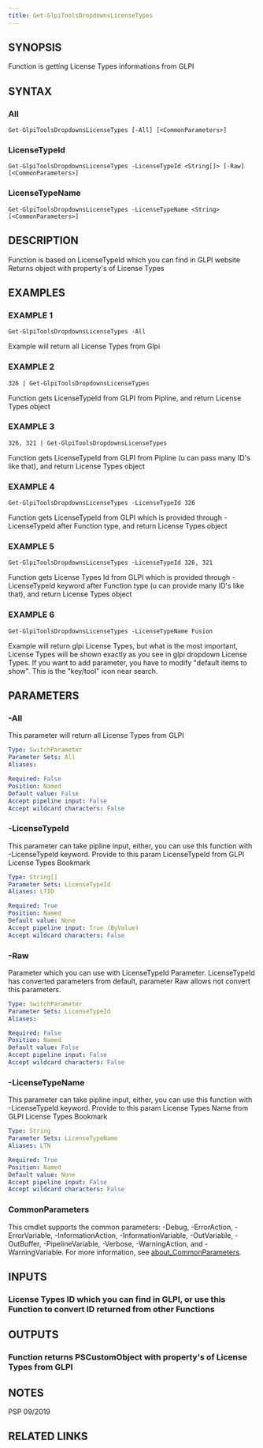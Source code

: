 ```yaml
---
title: Get-GlpiToolsDropdownsLicenseTypes
---
```


## SYNOPSIS
Function is getting License Types informations from GLPI

## SYNTAX

### All
```
Get-GlpiToolsDropdownsLicenseTypes [-All] [<CommonParameters>]
```

### LicenseTypeId
```
Get-GlpiToolsDropdownsLicenseTypes -LicenseTypeId <String[]> [-Raw] [<CommonParameters>]
```

### LicenseTypeName
```
Get-GlpiToolsDropdownsLicenseTypes -LicenseTypeName <String> [<CommonParameters>]
```

## DESCRIPTION
Function is based on LicenseTypeId which you can find in GLPI website
Returns object with property's of License Types

## EXAMPLES

### EXAMPLE 1
```
Get-GlpiToolsDropdownsLicenseTypes -All
```

Example will return all License Types from Glpi

### EXAMPLE 2
```
326 | Get-GlpiToolsDropdownsLicenseTypes
```

Function gets LicenseTypeId from GLPI from Pipline, and return License Types object

### EXAMPLE 3
```
326, 321 | Get-GlpiToolsDropdownsLicenseTypes
```

Function gets LicenseTypeId from GLPI from Pipline (u can pass many ID's like that), and return License Types object

### EXAMPLE 4
```
Get-GlpiToolsDropdownsLicenseTypes -LicenseTypeId 326
```

Function gets LicenseTypeId from GLPI which is provided through -LicenseTypeId after Function type, and return License Types object

### EXAMPLE 5
```
Get-GlpiToolsDropdownsLicenseTypes -LicenseTypeId 326, 321
```

Function gets License Types Id from GLPI which is provided through -LicenseTypeId keyword after Function type (u can provide many ID's like that), and return License Types object

### EXAMPLE 6
```
Get-GlpiToolsDropdownsLicenseTypes -LicenseTypeName Fusion
```

Example will return glpi License Types, but what is the most important, License Types will be shown exactly as you see in glpi dropdown License Types.
If you want to add parameter, you have to modify "default items to show".
This is the "key/tool" icon near search.

## PARAMETERS

### -All
This parameter will return all License Types from GLPI

```yaml
Type: SwitchParameter
Parameter Sets: All
Aliases:

Required: False
Position: Named
Default value: False
Accept pipeline input: False
Accept wildcard characters: False
```

### -LicenseTypeId
This parameter can take pipline input, either, you can use this function with -LicenseTypeId keyword.
Provide to this param LicenseTypeId from GLPI License Types Bookmark

```yaml
Type: String[]
Parameter Sets: LicenseTypeId
Aliases: LTID

Required: True
Position: Named
Default value: None
Accept pipeline input: True (ByValue)
Accept wildcard characters: False
```

### -Raw
Parameter which you can use with LicenseTypeId Parameter.
LicenseTypeId has converted parameters from default, parameter Raw allows not convert this parameters.

```yaml
Type: SwitchParameter
Parameter Sets: LicenseTypeId
Aliases:

Required: False
Position: Named
Default value: False
Accept pipeline input: False
Accept wildcard characters: False
```

### -LicenseTypeName
This parameter can take pipline input, either, you can use this function with -LicenseTypeId keyword.
Provide to this param License Types Name from GLPI License Types Bookmark

```yaml
Type: String
Parameter Sets: LicenseTypeName
Aliases: LTN

Required: True
Position: Named
Default value: None
Accept pipeline input: False
Accept wildcard characters: False
```

### CommonParameters
This cmdlet supports the common parameters: -Debug, -ErrorAction, -ErrorVariable, -InformationAction, -InformationVariable, -OutVariable, -OutBuffer, -PipelineVariable, -Verbose, -WarningAction, and -WarningVariable. For more information, see [about_CommonParameters](http://go.microsoft.com/fwlink/?LinkID=113216).

## INPUTS

### License Types ID which you can find in GLPI, or use this Function to convert ID returned from other Functions
## OUTPUTS

### Function returns PSCustomObject with property's of License Types from GLPI
## NOTES
PSP 09/2019

## RELATED LINKS
